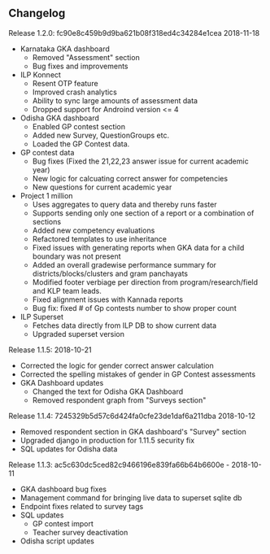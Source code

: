 Changelog
---
Release 1.2.0: fc90e8c459b9d9ba621b08f318ed4c34284e1cea 2018-11-18
  - Karnataka GKA dashboard
    - Removed "Assessment" section
    - Bug fixes and improvements
  - ILP Konnect
    - Resent OTP feature
    - Improved crash analytics
    - Ability to sync large amounts of assessment data
    - Dropped support for Androind version <= 4
  - Odisha GKA dashboard
    - Enabled GP contest section
    - Added new Survey, QuestionGroups etc.
    - Loaded the GP Contest data.
  - GP contest data
    - Bug fixes (Fixed the 21,22,23 answer issue for current academic year)
    - New logic for calcuating correct answer for competencies
    - New questions for current academic year
  - Project 1 million
    - Uses aggregates to query data and thereby runs faster
    - Supports sending only one section of a report or a combination of sections
    - Added new competency evaluations 
    - Refactored templates to use inheritance
    - Fixed issues with generating reports when GKA data for a child boundary was not present
    - Added an overall gradewise performance summary for districts/blocks/clusters and gram panchayats
    - Modified footer verbiage per direction from program/research/field and KLP team leads.
    - Fixed alignment issues with Kannada reports
    - Bug fix: fixed # of Gp contests number to show proper count
  - ILP Superset
    - Fetches data directly from ILP DB to show current data
    - Upgraded superset version


Release 1.1.5: 2018-10-21
  - Corrected the logic for gender correct answer calculation 
  - Corrected the spelling mistakes of gender in GP Contest assessments
  - GKA Dashboard updates
      - Changed the text for Odisha GKA Dashboard
      - Removed respondent graph from "Surveys section"

Release 1.1.4: 7245329b5d57c6d424fa0cfe23de1daf6a211dba 2018-10-12
  - Removed respondent section in GKA dashboard's "Survey" section
  - Upgraded django in production for 1.11.5 security fix
  - SQL updates for Odisha data

Release 1.1.3: ac5c630dc5ced82c9466196e839fa66b64b6600e - 2018-10-11
  - GKA dashboard bug fixes
  - Management command for bringing live data to superset sqlite db
  - Endpoint fixes related to survey tags
  - SQL updates
    - GP contest import
    - Teacher survey deactivation
  - Odisha script updates

